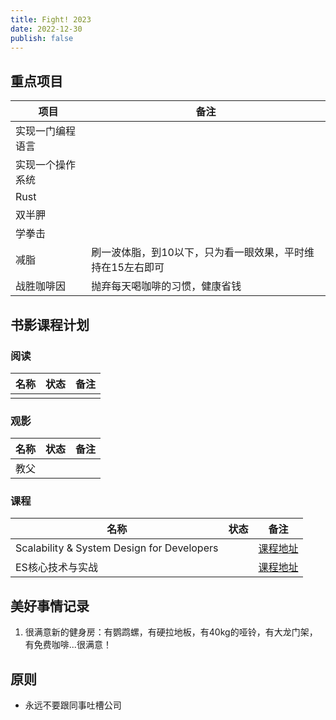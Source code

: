 ```yaml
---
title: Fight! 2023
date: 2022-12-30
publish: false
---
```


## 重点项目
|项目|备注|
|--|--|
|实现一门编程语言||
|实现一个操作系统||
|Rust||
|双半胛||
|学拳击||
|减脂|刷一波体脂，到10以下，只为看一眼效果，平时维持在15左右即可|
|战胜咖啡因|抛弃每天喝咖啡的习惯，健康省钱|


## 书影课程计划

### 阅读 
|名称|状态|备注|
|--|--|--|
||||

### 观影
|名称|状态|备注|
|--|--|--|
|教父|||


### 课程
|名称|状态|备注|
|--|--|--|
|Scalability & System Design for Developers||[课程地址](https://www.educative.io/path/scalability-system-design)|
|ES核心技术与实战||[课程地址](https://time.geekbang.org/course/intro/100030501?tab=catalog)|

## 美好事情记录
1. 很满意新的健身房：有鹦鹉螺，有硬拉地板，有40kg的哑铃，有大龙门架，有免费咖啡...很满意！

## 原则
- 永远不要跟同事吐槽公司